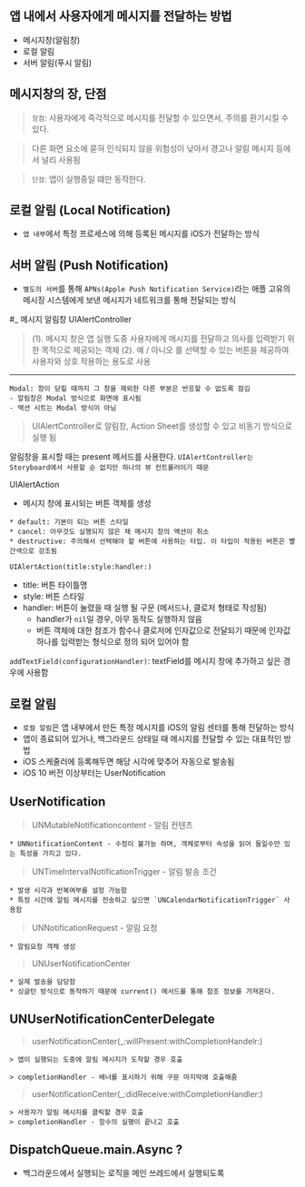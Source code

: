 ## 앱 내에서 사용자에게 메시지를 전달하는 방법
  
  - 메시지창(알림창)
  - 로컬 알림
  - 서버 알림(푸시 알림)

## 메시지창의 장, 단점
  > `장점`: 사용자에게 즉각적으로 메시지를 전달할 수 있으면서, 주의를 환기시킬 수 있다.
  
  >  다른 화면 요소에 묻혀 인식되지 않을 위험성이 낮아서 경고나 알림 메시지 등에서 널리 사용됨
  
  > `단점`: 앱이 실행중일 떄만 동작한다.      

## 로컬 알림 (Local Notification)
  - `앱 내부`에서 특정 프로세스에 의해 등록된 메시지를 iOS가 전달하는 방식

## 서버 알림 (Push Notification)
  - `별도의 서버`를 통해 `APNs(Apple Push Notification Service)`라는 애플 고유의 메시징 시스템에게 보낸 메시지가 네트워크를 통해 전달되는 방식


#_ 메시지 알림창 UIAlertController
>(1).  메시지 창은 앱 실행 도중 사용자에게 메시지를 전달하고 의사를 입력받기 위한 목적으로 제공되는 객체
>(2).  예 / 아니오 를 선택할 수 있는 버튼을 제공하여 사용자와 상호 작용하는 용도로 사용

***
``` 
Modal: 창이 닫힐 때까지 그 창을 제외한 다른 부분은 반응할 수 없도록 잠김
- 알림창은 Modal 방식으로 화면에 표시됨
- 액션 시트는 Modal 방식이 아님
```

> UIAlertController로 알림창, Action Sheet를 생성할 수 있고 비동기 방식으로 실행 됨

알림창을 표시할 때는 present 메서드를 사용한다.
`UIAlertController는 Storyboard에서 사용할 순 없지만 하나의 뷰 컨트롤러이기 때문`

UIAlertAction
* 메시지 창에 표시되는 버튼 객체를 생성
```
* default: 기본이 되는 버튼 스타일
* cancel: 아무것도 실행되지 않은 채 메시지 창의 액션이 취소
* destructive: 주의해서 선택해야 할 버튼에 사용하는 타입. 이 타입이 적용된 버튼은 빨간색으로 강조됨
```
 `UIAlertAction(title:style:handler:)`
 - title: 버튼 타이틀명
 - style: 버튼 스타일
 - handler: 버튼이 눌렸을 때 실행 될 구문 (메서드나, 클로저 형태로 작성됨)
     * handler가 `nil`일 경우, 아무 동작도 실행하지 않음
     * 버튼 객체에 대한 참조가 함수나 클로저에 인자값으로 전달되기 때문에 인자값 하나를 입력받는 형식으로 정의 되어 있어야 함

`addTextField(configurationHandler)`: textField를 메시지 창에 추가하고 싶은 경우에 사용함

## 로컬 알림
  - `로컬 알림`은 앱 내부에서 만든 특정 메시지를 iOS의 알림 센터를 통해 전달하는 방식
  - 앱이 종료되어 있거나, 백그라운드 상태일 때 메시지를 전달할 수 있는 대표적인 방법
  - iOS 스케줄러에 등록해두면 해당 시각에 맞추어 자동으로 발송됨
  - iOS 10 버전 이상부터는 UserNotification
  
## UserNotification
  > UNMutableNotificationcontent - 알림 컨텐츠
  
    * UNNotificationContent - 수정이 불가능 하며, 객체로부터 속성을 읽어 들일수만 있는 특성을 가지고 있다.
    
  > UNTimeIntervalNotificationTrigger - 알림 발송 조건
  
    * 발생 시각과 반복여부를 설정 가능함
    * 특정 시간에 알림 메시지를 전송하고 싶으면 `UNCalendarNotificationTrigger` 사용함
    
  > UNNotificationRequest - 알림 요청
  
    * 알림요청 객체 생성
    
  > UNUserNotificationCenter
  
    * 실제 발송을 담당함
    * 싱글턴 방식으로 동작하기 때문에 current() 메서드를 통해 참조 정보를 가져온다.

## UNUserNotificationCenterDelegate

  > userNotificationCenter(_:willPresent:withCompletionHandelr:)
  
    > 앱이 실행되는 도중에 알림 메시지가 도착할 경우 호출
  
    > completionHandler - 배너를 표시하기 위해 구문 마지막에 호출해줌
    
  > userNotificationCenter(_:didReceive:withCompletionHandler:)

    > 사용자가 알림 메시지를 클릭할 경우 호출
    > completionHandler - 함수의 실행이 끝나고 호출

## DispatchQueue.main.Async ?
  * 백그라운드에서 실행되는 로직을 메인 쓰레드에서 실행되도록 
